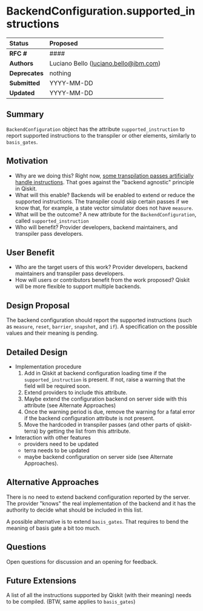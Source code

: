 # BackendConfiguration.supported_instructions

| **Status**        | **Proposed** |
|:------------------|:---------------------------------------------|
| **RFC #**         | ####                                         |
| **Authors**       | Luciano Bello (luciano.bello@ibm.com)        |
| **Deprecates**    | nothing                                      |
| **Submitted**     | YYYY-MM-DD                                   |
| **Updated**       | YYYY-MM-DD                                   |


## Summary
`BackendConfiguration` object has the attribute `supported_instruction` to report supported instructions to the transpiler or other elements, similarly to `basis_gates`.

## Motivation
- Why are we doing this? Right now, [some transpilation passes artificially handle instructions](https://github.com/Qiskit/qiskit-terra/blob/948671efd960d44597f8fc40094985cccf97e5d8/qiskit/transpiler/passes/basis/unroller.py#L57). That goes against the "backend agnostic" principle in Qiskit. 
- What will this enable? Backends will be enabled to extend or reduce the supported instructions. The transpiler could skip certain passes if we know that, for example, a state vector simulator does not have `measure`.
- What will be the outcome? A new attribute for the `BackendConfiguration`, called `supported_instruction`
- Who will benefit? Provider developers, backend maintainers, and transpiler pass developers.

## User Benefit
- Who are the target users of this work? Provider developers, backend maintainers and transpiler pass developers.
- How will users or contributors benefit from the work proposed?
Qiskit will be more flexible to support multiple backends.

## Design Proposal
The backend configuration should report the supported instructions (such as `measure`, `reset`, `barrier`, `snapshot`, and `if`). A specification on the possible values and their meaning is pending.


## Detailed Design
- Implementation procedure
	1. Add in Qiskit at backend configuration loading time if the `supported_instruction` is present. If not, raise a warning that the field will be required soon.
	2. Extend providers to include this attribute.
	3. Maybe extend the configuration backend on server side with this attribute (see Alternate Approaches)
	4. Once the warning period is due, remove the warning for a fatal error if the backend configuration attribute is not present.
	5. Move the hardcoded in transpiler passes (and other parts of qiskit-terra) by getting the list from this attribute. 
- Interaction with other features
	- providers need to be updated
	- terra needs to be updated
	- maybe backend configuration on server side (see Alternate Approaches).

## Alternative Approaches
There is no need to extend backend configuration reported by the server. The provider "knows" the real implementation of the backend and it has the authority to decide what should be included in this list.

A possible alternative is to extend `basis_gates`. That requires to bend the meaning of basis gate a bit too much.

## Questions
Open questions for discussion and an opening for feedback.

## Future Extensions
A list of all the instructions supported by Qiskit (with their meaning) needs to be compiled. (BTW, same applies to `basis_gates`)